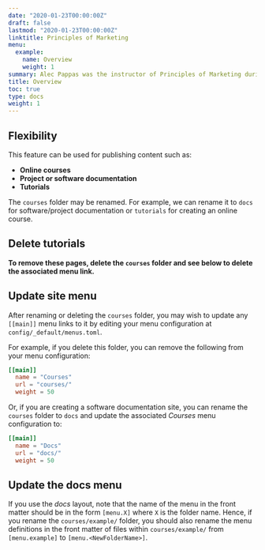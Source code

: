 ```yaml
---
date: "2020-01-23T00:00:00Z"
draft: false
lastmod: "2020-01-23T00:00:00Z"
linktitle: Principles of Marketing
menu:
  example:
    name: Overview
    weight: 1
summary: Alec Pappas was the instructor of Principles of Marketing during the Summer of 2019. The class had 50 students participate. Alec Pappas received a 4.76/5 rating for the class. Below are a few reviews of Alec from students... "Although he's young and this is his first real teaching experience, Alec is the man. He's very well spoken, makes the material even easier to understand with his examples/dialogue, and actually cares about his students. He has no issues taking the time to thoroughly explain something, and gives the extra effort to his students when needed. He is very well respected by the entire class, he communicates very well, and he's an inspirational/motivative person."      /      "Prof Alec really went above and beyond to educate students. His lecture were clear and effective. It was easy to see that he genuinely cared about educating students. He personally helped me work through questions and was one of the best teachers I have had. Give this man a promotion!"      /      "Professor Pappas did an excellent job teaching this class. Not only did he explain the content very well and answer any questions thoroughly, he went above and beyond in making us think critically about our futures unlike any Professor I've ever had. The knowledge, tips, and advice he has given us will be something we will all take into our futures and use to excel. Thank you Professor!"
title: Overview
toc: true
type: docs
weight: 1
---
```


## Flexibility

This feature can be used for publishing content such as:

* **Online courses**
* **Project or software documentation**
* **Tutorials**

The `courses` folder may be renamed. For example, we can rename it to `docs` for software/project documentation or `tutorials` for creating an online course.

## Delete tutorials

**To remove these pages, delete the `courses` folder and see below to delete the associated menu link.**

## Update site menu

After renaming or deleting the `courses` folder, you may wish to update any `[[main]]` menu links to it by editing your menu configuration at `config/_default/menus.toml`.

For example, if you delete this folder, you can remove the following from your menu configuration:

```toml
[[main]]
  name = "Courses"
  url = "courses/"
  weight = 50
```

Or, if you are creating a software documentation site, you can rename the `courses` folder to `docs` and update the associated *Courses* menu configuration to:

```toml
[[main]]
  name = "Docs"
  url = "docs/"
  weight = 50
```

## Update the docs menu

If you use the *docs* layout, note that the name of the menu in the front matter should be in the form `[menu.X]` where `X` is the folder name. Hence, if you rename the `courses/example/` folder, you should also rename the menu definitions in the front matter of files within `courses/example/` from `[menu.example]` to `[menu.<NewFolderName>]`.
